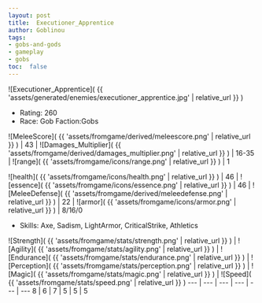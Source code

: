 ```yaml
---
layout: post
title:  Executioner_Apprentice
author: Goblinou
tags:
- gobs-and-gods
- gameplay
- gobs
toc:  false
---
```


![Executioner_Apprentice]( {{ 'assets/generated/enemies/executioner_apprentice.jpg' | relative_url }} )
- Rating: 260
- Race: Gob  Faction:Gobs

![MeleeScore]( {{ 'assets/fromgame/derived/meleescore.png' | relative_url }} ) | 43 | ![Damages_Multiplier]( {{ 'assets/fromgame/derived/damages_multiplier.png' | relative_url }} ) | 16-35 | ![range]( {{ 'assets/fromgame/icons/range.png' | relative_url }} ) | 1


![health]( {{ 'assets/fromgame/icons/health.png' | relative_url }} ) | 46 | ![essence]( {{ 'assets/fromgame/icons/essence.png' | relative_url }} ) | 46 | ![MeleeDefense]( {{ 'assets/fromgame/derived/meleedefense.png' | relative_url }} ) | 22 | ![armor]( {{ 'assets/fromgame/icons/armor.png' | relative_url }} ) | 8/16/0

* Skills: Axe, Sadism, LightArmor, CriticalStrike, Athletics

![Strength]( {{ 'assets/fromgame/stats/strength.png' | relative_url }} ) | ![Agility]( {{ 'assets/fromgame/stats/agility.png' | relative_url }} ) | ![Endurance]( {{ 'assets/fromgame/stats/endurance.png' | relative_url }} ) | ![Perception]( {{ 'assets/fromgame/stats/perception.png' | relative_url }} ) | ![Magic]( {{ 'assets/fromgame/stats/magic.png' | relative_url }} ) | ![Speed]( {{ 'assets/fromgame/stats/speed.png' | relative_url }} )
--- | --- | --- | --- | --- | ---
8 | 6 | 7 | 5 | 5 | 5
